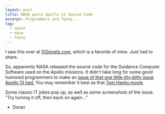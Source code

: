 ```yaml
---
layout: post
title: NASA posts Apollo 11 Source Code
excerpt: Programmers are funny...
tag:
  - space
  - nasa
  - funny
---
```


I saw this over at [512pixels.com](http://512pixels.net/2016/07/apollo-11-github/), which is a favorite of mine. Just had to share.

So, apparently NASA released the source code for the Guidance Computer Software used on the Apollo missions. It didn't take long for some good humored programmers to make an [issue of that one little-itty-bitty issue Apollo 13 had.](https://github.com/chrislgarry/Apollo-11/issues/3) You may remember it best as that [Tom Hanks movie](http://www.imdb.com/title/tt0112384/).

Some classic IT jokes pop up, as well as some screenshots of the issue. "Try turning it off, then back on again..."

- Doran
